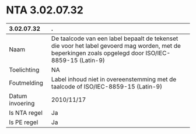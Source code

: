 # NTA 3.02.07.32

 3.02.07.32 | . 
 :--- | :--- 
 Naam | De taalcode van een label bepaalt de tekenset die voor het label gevoerd mag worden, met de beperkingen zoals opgelegd door ISO/IEC-8859-15 (Latin-9) 
 Toelichting | NA 
 Foutmelding | Label inhoud niet in overeenstemming met de taalcode of ISO/IEC-8859-15 (Latin-9) 
 Datum invoering | 2010/11/17 
 Is NTA regel | Ja 
 Is PE regel | Ja 
